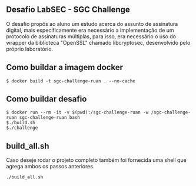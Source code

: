 ## Desafio LabSEC - SGC Challenge

O desafio propôs ao aluno um estudo acerca do assunto de assinatura digital, mais especificamente era necessário a implementação de um protocolo de assinaturas múltiplas, para isso, era necessário o uso do wrapper da biblioteca "OpenSSL" chamado libcryptosec, desenvolvido pelo próprio laboratório.


## Como buildar a imagem docker

```
$ docker build -t sgc-challenge-ruan . --no-cache 
```

## Como buildar desafio

```
$ docker run --rm -it -v $(pwd):/sgc-challenge-ruan -w /sgc-challenge-ruan sgc-challenge-ruan bash
$./build.sh
$./challenge
```

## build_all.sh
Caso deseje rodar o projeto completo também foi fornecida uma shell que agrega ambos os passos anteriores.

```
./build_all.sh
```